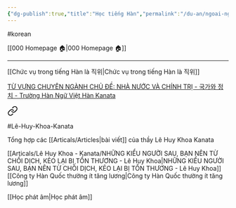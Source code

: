 ```yaml
---
{"dg-publish":true,"title":"Học tiếng Hàn","permalink":"/du-an/ngoai-ngu/hoc-tieng-han/","dgPassFrontmatter":true}
---
```


#korean 

[[000 Homepage 🏠\|000 Homepage 🏠]]

---

[[Chức vụ trong tiếng Hàn là 직위\|Chức vụ trong tiếng Hàn là 직위]]

[TỪ VỰNG CHUYÊN NGÀNH CHỦ ĐỀ: NHÀ NƯỚC VÀ CHÍNH TRỊ - 국가와 정치 - Trường Hàn Ngữ Việt Hàn Kanata](https://kanata.edu.vn/tu-vung-chuyen-nganh-26/)




<div class="transclusion internal-embed is-loaded"><a class="markdown-embed-link" href="/articals/le-huy-khoa-kanata/le-huy-khoa-kanata-tong-hop/" aria-label="Open link"><svg xmlns="http://www.w3.org/2000/svg" width="24" height="24" viewBox="0 0 24 24" fill="none" stroke="currentColor" stroke-width="2" stroke-linecap="round" stroke-linejoin="round" class="svg-icon lucide-link"><path d="M10 13a5 5 0 0 0 7.54.54l3-3a5 5 0 0 0-7.07-7.07l-1.72 1.71"></path><path d="M14 11a5 5 0 0 0-7.54-.54l-3 3a5 5 0 0 0 7.07 7.07l1.71-1.71"></path></svg></a><div class="markdown-embed">




#Lê-Huy-Khoa-Kanata  

Tổng hợp các [[Articals/Articles\|bài viết]] của thầy Lê Huy Khoa Kanata

[[Articals/Lê Huy Khoa - Kanata/NHỮNG KIỂU NGƯỜI SAU, BẠN NÊN TỪ CHỐI DỊCH, KẺO LẠI BỊ TỔN THƯƠNG - Lê Huy Khoa\|NHỮNG KIỂU NGƯỜI SAU, BẠN NÊN TỪ CHỐI DỊCH, KẺO LẠI BỊ TỔN THƯƠNG - Lê Huy Khoa]]
[[Công ty Hàn Quốc thường ít tăng lương\|Công ty Hàn Quốc thường ít tăng lương]]

</div></div>


[[Học phát âm\|Học phát âm]]